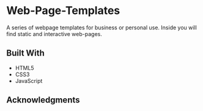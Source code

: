 # Web-Page-Templates
A series of webpage templates for business or personal use. Inside you will find static and interactive web-pages.

## Built With
- HTML5
- CSS3
- JavaScript

## Acknowledgments
